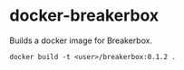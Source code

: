 docker-breakerbox
=================

Builds a docker image for Breakerbox.

```docker build -t <user>/breakerbox:0.1.2 .```
